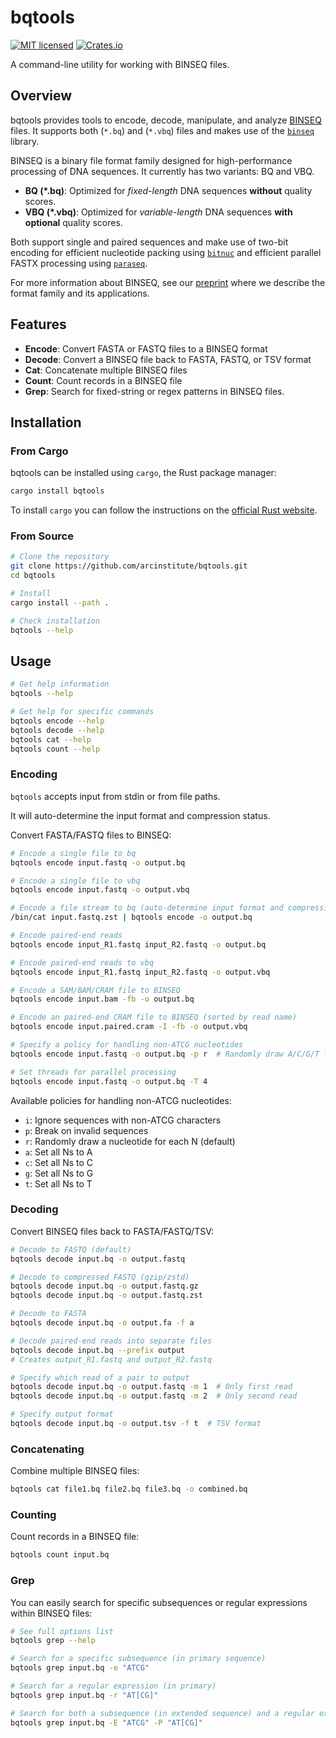 # bqtools

[![MIT licensed](https://img.shields.io/badge/license-MIT-blue.svg)](./LICENSE.md)
[![Crates.io](https://img.shields.io/crates/d/bqtools?color=orange&label=crates.io)](https://crates.io/crates/bqtools)

A command-line utility for working with BINSEQ files.

## Overview

bqtools provides tools to encode, decode, manipulate, and analyze [BINSEQ](https://github.com/arcinstitute/binseq) files.
It supports both (`*.bq`) and (`*.vbq`) files and makes use of the [`binseq`](https://crates.io/crates/binseq) library.

BINSEQ is a binary file format family designed for high-performance processing of DNA sequences.
It currently has two variants: BQ and VBQ.

- **BQ (\*.bq)**: Optimized for _fixed-length_ DNA sequences **without** quality scores.
- **VBQ (\*.vbq)**: Optimized for _variable-length_ DNA sequences **with optional** quality scores.

Both support single and paired sequences and make use of two-bit encoding for efficient nucleotide packing using [`bitnuc`](https://crates.io/crates/bitnuc) and efficient parallel FASTX processing using [`paraseq`](https://crates.io/crates/paraseq).

For more information about BINSEQ, see our [preprint](https://www.biorxiv.org/content/10.1101/2025.04.08.647863v1) where we describe the format family and its applications.

## Features

- **Encode**: Convert FASTA or FASTQ files to a BINSEQ format
- **Decode**: Convert a BINSEQ file back to FASTA, FASTQ, or TSV format
- **Cat**: Concatenate multiple BINSEQ files
- **Count**: Count records in a BINSEQ file
- **Grep**: Search for fixed-string or regex patterns in BINSEQ files.

## Installation

### From Cargo

bqtools can be installed using `cargo`, the Rust package manager:

```bash
cargo install bqtools
```

To install `cargo` you can follow the instructions on the [official Rust website](https://www.rust-lang.org/tools/install).

### From Source

```bash
# Clone the repository
git clone https://github.com/arcinstitute/bqtools.git
cd bqtools

# Install
cargo install --path .

# Check installation
bqtools --help
```

## Usage

```bash
# Get help information
bqtools --help

# Get help for specific commands
bqtools encode --help
bqtools decode --help
bqtools cat --help
bqtools count --help
```

### Encoding

`bqtools` accepts input from stdin or from file paths.

It will auto-determine the input format and compression status.

Convert FASTA/FASTQ files to BINSEQ:

```bash
# Encode a single file to bq
bqtools encode input.fastq -o output.bq

# Encode a single file to vbq
bqtools encode input.fastq -o output.vbq

# Encode a file stream to bq (auto-determine input format and compression status)
/bin/cat input.fastq.zst | bqtools encode -o output.bq

# Encode paired-end reads
bqtools encode input_R1.fastq input_R2.fastq -o output.bq

# Encode paired-end reads to vbq
bqtools encode input_R1.fastq input_R2.fastq -o output.vbq

# Encode a SAM/BAM/CRAM file to BINSEQ
bqtools encode input.bam -fb -o output.bq

# Encode an paired-end CRAM file to BINSEQ (sorted by read name)
bqtools encode input.paired.cram -I -fb -o output.vbq

# Specify a policy for handling non-ATCG nucleotides
bqtools encode input.fastq -o output.bq -p r  # Randomly draw A/C/G/T for each N

# Set threads for parallel processing
bqtools encode input.fastq -o output.bq -T 4
```

Available policies for handling non-ATCG nucleotides:

- `i`: Ignore sequences with non-ATCG characters
- `p`: Break on invalid sequences
- `r`: Randomly draw a nucleotide for each N (default)
- `a`: Set all Ns to A
- `c`: Set all Ns to C
- `g`: Set all Ns to G
- `t`: Set all Ns to T

### Decoding

Convert BINSEQ files back to FASTA/FASTQ/TSV:

```bash
# Decode to FASTQ (default)
bqtools decode input.bq -o output.fastq

# Decode to compressed FASTQ (gzip/zstd)
bqtools decode input.bq -o output.fastq.gz
bqtools decode input.bq -o output.fastq.zst

# Decode to FASTA
bqtools decode input.bq -o output.fa -f a

# Decode paired-end reads into separate files
bqtools decode input.bq --prefix output
# Creates output_R1.fastq and output_R2.fastq

# Specify which read of a pair to output
bqtools decode input.bq -o output.fastq -m 1  # Only first read
bqtools decode input.bq -o output.fastq -m 2  # Only second read

# Specify output format
bqtools decode input.bq -o output.tsv -f t  # TSV format
```

### Concatenating

Combine multiple BINSEQ files:

```bash
bqtools cat file1.bq file2.bq file3.bq -o combined.bq
```

### Counting

Count records in a BINSEQ file:

```bash
bqtools count input.bq
```

### Grep

You can easily search for specific subsequences or regular expressions within BINSEQ files:

```bash
# See full options list
bqtools grep --help

# Search for a specific subsequence (in primary sequence)
bqtools grep input.bq -e "ATCG"

# Search for a regular expression (in primary)
bqtools grep input.bq -r "AT[CG]"

# Search for both a subsequence (in extended sequence) and a regular expression (in either)
bqtools grep input.bq -E "ATCG" -P "AT[CG]"
```
